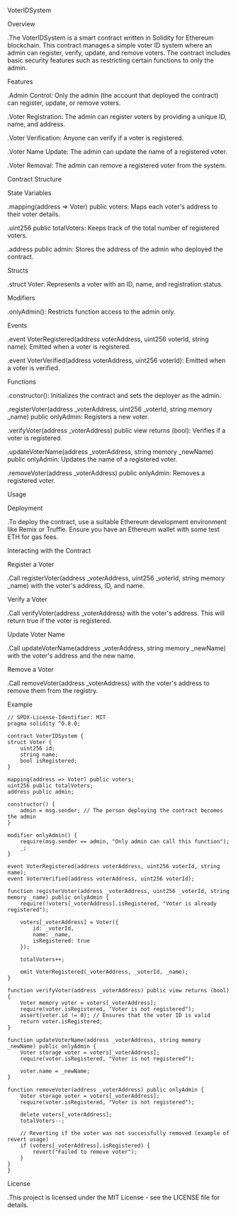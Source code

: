 VoterIDSystem

Overview

.The VoterIDSystem is a smart contract written in Solidity for Ethereum blockchain. This contract manages a simple voter ID system where an admin can register, verify, update, and remove voters. The contract includes basic security features such as restricting certain functions to only the admin.

Features

.Admin Control: Only the admin (the account that deployed the contract) can register, update, or remove voters. 

.Voter Registration: The admin can register voters by providing a unique ID, name, and address.

.Voter Verification: Anyone can verify if a voter is registered.

.Voter Name Update: The admin can update the name of a registered voter.

.Voter Removal: The admin can remove a registered voter from the system.

Contract Structure

State Variables

.mapping(address => Voter) public voters: Maps each voter's address to their voter details.

.uint256 public totalVoters: Keeps track of the total number of registered voters.

.address public admin: Stores the address of the admin who deployed the contract.

Structs

.struct Voter: Represents a voter with an ID, name, and registration status.

Modifiers

.onlyAdmin(): Restricts function access to the admin only.

Events

.event VoterRegistered(address voterAddress, uint256 voterId, string name): Emitted when a voter is registered.

.event VoterVerified(address voterAddress, uint256 voterId): Emitted when a voter is verified.

Functions

.constructor(): Initializes the contract and sets the deployer as the admin.

.registerVoter(address _voterAddress, uint256 _voterId, string memory _name) public onlyAdmin: Registers a new voter.

.verifyVoter(address _voterAddress) public view returns (bool): Verifies if a voter is registered.

.updateVoterName(address _voterAddress, string memory _newName) public onlyAdmin: Updates the name of a registered voter.

.removeVoter(address _voterAddress) public onlyAdmin: Removes a registered voter.

Usage

Deployment

.To deploy the contract, use a suitable Ethereum development environment like Remix or Truffle. Ensure you have an Ethereum wallet with some test ETH for gas fees.

Interacting with the Contract

Register a Voter

.Call registerVoter(address _voterAddress, uint256 _voterId, string memory _name) with the voter's address, ID, and name.

Verify a Voter

.Call verifyVoter(address _voterAddress) with the voter's address. This will return true if the voter is registered.

Update Voter Name

.Call updateVoterName(address _voterAddress, string memory _newName) with the voter's address and the new name.

Remove a Voter

.Call removeVoter(address _voterAddress) with the voter's address to remove them from the registry.

Example

    // SPDX-License-Identifier: MIT
    pragma solidity ^0.8.0;

    contract VoterIDSystem {
    struct Voter {
        uint256 id;
        string name;
        bool isRegistered;
    }

    mapping(address => Voter) public voters;
    uint256 public totalVoters;
    address public admin;

    constructor() {
        admin = msg.sender; // The person deploying the contract becomes the admin
    }

    modifier onlyAdmin() {
        require(msg.sender == admin, "Only admin can call this function");
        _;
    }

    event VoterRegistered(address voterAddress, uint256 voterId, string name);
    event VoterVerified(address voterAddress, uint256 voterId);

    function registerVoter(address _voterAddress, uint256 _voterId, string memory _name) public onlyAdmin {
        require(!voters[_voterAddress].isRegistered, "Voter is already registered");

        voters[_voterAddress] = Voter({
            id: _voterId,
            name: _name,
            isRegistered: true
        });

        totalVoters++;
        
        emit VoterRegistered(_voterAddress, _voterId, _name);
    }

    function verifyVoter(address _voterAddress) public view returns (bool) {
        Voter memory voter = voters[_voterAddress];
        require(voter.isRegistered, "Voter is not registered");
        assert(voter.id != 0); // Ensures that the voter ID is valid
        return voter.isRegistered;
    }

    function updateVoterName(address _voterAddress, string memory _newName) public onlyAdmin {
        Voter storage voter = voters[_voterAddress];
        require(voter.isRegistered, "Voter is not registered");

        voter.name = _newName;
    }

    function removeVoter(address _voterAddress) public onlyAdmin {
        Voter storage voter = voters[_voterAddress];
        require(voter.isRegistered, "Voter is not registered");

        delete voters[_voterAddress];
        totalVoters--;

        // Reverting if the voter was not successfully removed (example of revert usage)
        if (voters[_voterAddress].isRegistered) {
            revert("Failed to remove voter");
        }
    }
    }
    
License

.This project is licensed under the MIT License - see the LICENSE file for details.
